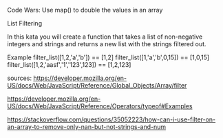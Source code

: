 Code Wars: Use map() to double the values in an array

List Filtering

In this kata you will create a function that takes a list of non-negative integers and strings and returns a new list with the strings filtered out.

Example
filter_list([1,2,'a','b']) == [1,2]
filter_list([1,'a','b',0,15]) == [1,0,15]
filter_list([1,2,'aasf','1','123',123]) == [1,2,123]

sources:
https://developer.mozilla.org/en-US/docs/Web/JavaScript/Reference/Global_Objects/Array/filter

https://developer.mozilla.org/en-US/docs/Web/JavaScript/Reference/Operators/typeof#Examples

https://stackoverflow.com/questions/35052223/how-can-i-use-filter-on-an-array-to-remove-only-nan-but-not-strings-and-num
